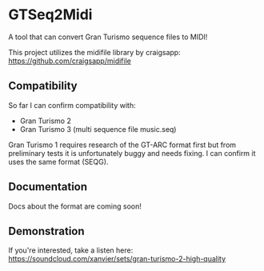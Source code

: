# GTSeq2Midi
A tool that can convert Gran Turismo sequence files to MIDI!

This project utilizes the midifile library by craigsapp: https://github.com/craigsapp/midifile

## Compatibility
So far I can confirm compatibility with:
- Gran Turismo 2
- Gran Turismo 3 (multi sequence file music.seq)

Gran Turismo 1 requires research of the GT-ARC format first but from preliminary tests it is unfortunately buggy and needs fixing.
I can confirm it uses the same format (SEQG).

## Documentation
Docs about the format are coming soon!

## Demonstration
If you're interested, take a listen here: https://soundcloud.com/xanvier/sets/gran-turismo-2-high-quality
